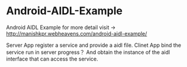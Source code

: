 Android-AIDL-Example
====================

Android AIDL Example for more detail visit -> http://manishkpr.webheavens.com/android-aidl-example/


Server App register a service and provide a aidl file.
Clinet App bind the service run in server progress？
And obtain the instance of the aidl interface that can access the service. 
